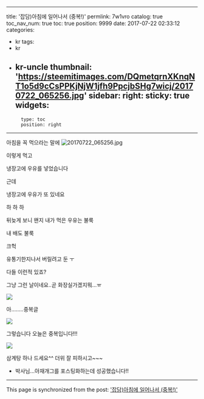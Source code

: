 
---
title: '잡담)아침에 일어나서 (중복!)'
permlink: 7w1vro
catalog: true
toc_nav_num: true
toc: true
position: 9999
date: 2017-07-22 02:33:12
categories:
- kr
tags:
- kr
- kr-uncle
thumbnail: 'https://steemitimages.com/DQmetqrnXKnqNT1o5d9cCsPPKjNjW1jfh9PpcjbSHg7wicj/20170722_065256.jpg'
sidebar:
    right:
        sticky: true
widgets:
    -
        type: toc
        position: right
---


아침을 꼭 먹으라는 말에
![20170722_065256.jpg](https://steemitimages.com/DQmetqrnXKnqNT1o5d9cCsPPKjNjW1jfh9PpcjbSHg7wicj/20170722_065256.jpg)

이렇게 먹고

냉장고에  우유를 넣었습니다

근데

냉장고에 우유가 또 있네요

하 하 하

뒤늦게 보니 왠지 내가  먹은 우유는 불룩

내 배도 불룩

크헉

유통기한지나서 버릴려고 둔 ㅜ

다들 이런적 있죠?

그냥 그런 날이네요..곧 화장실가겠지뭐...ㅠ

![](https://steemitimages.com/DQmckvm6RFy7Pwvqs6sKQD6LijFMnEpBiJhU4zEb7ZhsUW1/image.png)


아........중복글

![](https://steemitimages.com/DQmVNF8f7hcBzcpZCQ22FMUnEKkPrd1LGJNyjRT3MJYV7Gd/image.png)

그렇습니다 오늘은 중복입니다!!! 

![](https://steemitimages.com/DQmdJb9pHJLsLb1UsxYGJWgxNgPVkicjhHX6aSnZhvoUJqH/image.png)

삼계탕 하나 드세요^^ 더위 잘 피하시고~~~



* 박사님...아재개그를 포스팅화하는데 성공했습니다!!

- - -

This page is synchronized from the post: ['잡담)아침에 일어나서 (중복!)'](https://steemit.com/@virus707/7w1vro)
